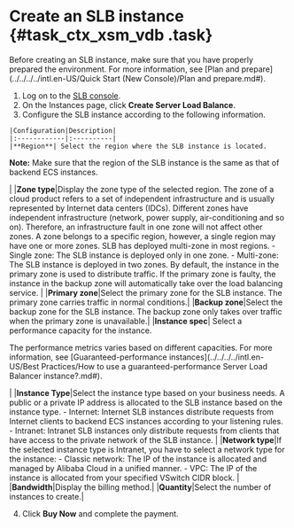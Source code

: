 # Create an SLB instance {#task_ctx_xsm_vdb .task}

Before creating an SLB instance, make sure that you have properly prepared the environment. For more information, see [Plan and prepare](../../../../intl.en-US/Quick Start (New Console)/Plan and prepare.md#).

1.   Log on to the [SLB console](https://slbnew.console.aliyun.com/#/list/cn-hangzhou). 
2.   On the Instances page, click **Create Server Load Balance**. 
3.   Configure the SLB instance according to the following information. 

    |Configuration|Description|
    |:------------|:----------|
    |**Region**| Select the region where the SLB instance is located.

 **Note:** Make sure that the region of the SLB instance is the same as that of backend ECS instances.

 |
    |**Zone type**|Display the zone type of the selected region. The zone of a cloud product refers to a set of independent infrastructure and is usually represented by Internet data centers \(IDCs\). Different zones have independent infrastructure \(network, power supply, air-conditioning and so on\). Therefore, an infrastructure fault in one zone will not affect other zones. A zone belongs to a specific region, however, a single region may have one or more zones. SLB has deployed multi-zone in most regions.    -   Single zone: The SLB instance is deployed only in one zone.
    -   Multi-zone: The SLB instance is deployed in two zones. By default, the instance in the primary zone is used to distribute traffic. If the primary zone is faulty, the instance in the backup zone will automatically take over the load balancing service.
|
    |**Primary zone**|Select the primary zone for the SLB instance. The primary zone carries traffic in normal conditions.|
    |**Backup zone**|Select the backup zone for the SLB instance. The backup zone only takes over traffic when the primary zone is unavailable.|
    |**Instance spec**| Select a performance capacity for the instance.

 The performance metrics varies based on different capacities. For more information, see [Guaranteed-performance instances](../../../../intl.en-US/Best Practices/How to use a guaranteed-performance Server Load Balancer instance?.md#).

 |
    |**Instance Type**|Select the instance type based on your business needs. A public or a private IP address is allocated to the SLB instance based on the instance type.    -   Internet: Internet SLB instances distribute requests from Internet clients to backend ECS instances according to your listening rules.
    -   Intranet: Intranet SLB instances only distribute requests from clients that have access to the private network of the SLB instance.
|
    |**Network type**|If the selected instance type is Intranet, you have to select a network type for the instance:    -   Classic network: The IP of the instance is allocated and managed by Alibaba Cloud in a unified manner.
    -   VPC: The IP of the instance is allocated from your specified VSwitch CIDR block.
|
    |**Bandwidth**|Display the billing method.|
    |**Quantity**|Select the number of instances to create.|

4.  Click **Buy Now** and complete the payment. 


